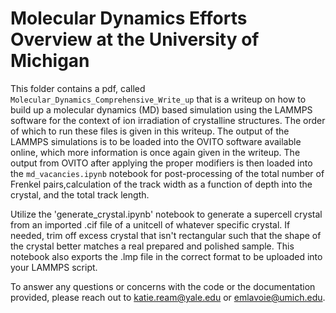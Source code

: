 # Molecular Dynamics Efforts Overview at the University of Michigan
This folder contains a pdf, called `Molecular_Dynamics_Comprehensive_Write_up` that is a writeup on how to build up a molecular dynamics (MD) based simulation using the LAMMPS software for the context of ion irradiation of crystalline structures. The order of which to run these files is given in this writeup. The output of the LAMMPS simulations is to be loaded into the OVITO software available online, which more information is once again given in the writeup. The output from OVITO after applying the proper modifiers is then loaded into the  `md_vacancies.ipynb` notebook for post-processing of the total number of Frenkel pairs,calculation of the track width as a function of depth into the crystal, and the total track length. 

Utilize the 'generate_crystal.ipynb' notebook to generate a supercell crystal from an imported .cif file of a unitcell of whatever specific crystal. If needed, trim off excess crystal that isn't rectangular such that the shape of the crystal better matches a real prepared and polished sample. This notebook also exports the .lmp file in the correct format to be uploaded into your LAMMPS script. 

To answer any questions or concerns with the code or the documentation provided, please reach out to katie.ream@yale.edu or emlavoie@umich.edu. 
